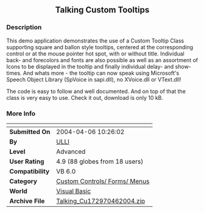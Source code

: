 ﻿<div align="center">

## Talking Custom Tooltips


</div>

### Description

This demo application demonstrates the use of a Custom Tooltip Class supporting square and ballon style tooltips, centered at the corresponding control or at the mouse pointer hot spot, with or without title. Individual back- and forecolors and fonts are also possible as well as an assortment of Icons to be displayed in the tooltip and finally individual delay- and show-times. And whats more - the tooltip can now speak using Microsoft's Speech Object Library (SpVoice in sapi.dll), no XVoice.dll or VText.dll!

The code is easy to follow and well documented. And on top of that the class is very easy to use. Check it out, download is only 10 kB.
 
### More Info
 


<span>             |<span>
---                |---
**Submitted On**   |2004-04-06 10:26:02
**By**             |[ULLI](https://github.com/Planet-Source-Code/PSCIndex/blob/master/ByAuthor/ulli.md)
**Level**          |Advanced
**User Rating**    |4.9 (88 globes from 18 users)
**Compatibility**  |VB 6\.0
**Category**       |[Custom Controls/ Forms/  Menus](https://github.com/Planet-Source-Code/PSCIndex/blob/master/ByCategory/custom-controls-forms-menus__1-4.md)
**World**          |[Visual Basic](https://github.com/Planet-Source-Code/PSCIndex/blob/master/ByWorld/visual-basic.md)
**Archive File**   |[Talking\_Cu172970462004\.zip](https://github.com/Planet-Source-Code/ulli-talking-custom-tooltips__1-52926/archive/master.zip)








